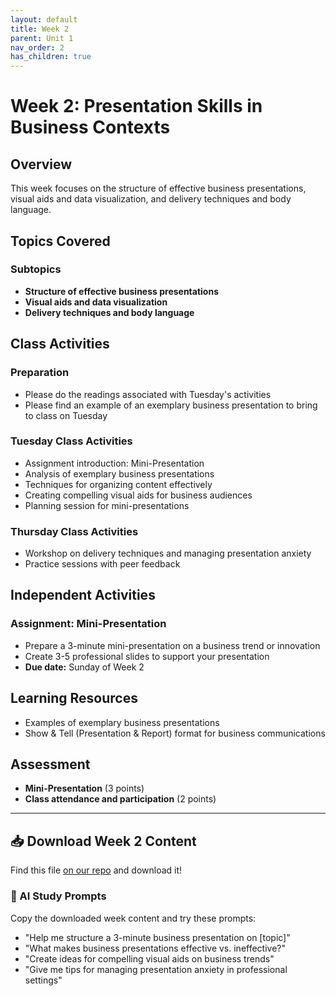 ```yaml
---
layout: default
title: Week 2
parent: Unit 1
nav_order: 2
has_children: true
---
```


# Week 2: Presentation Skills in Business Contexts

## Overview

This week focuses on the structure of effective business presentations, visual aids and data visualization, and delivery techniques and body language.

## Topics Covered

### Subtopics
- **Structure of effective business presentations**
- **Visual aids and data visualization**
- **Delivery techniques and body language**

## Class Activities

### Preparation
- Please do the readings associated with Tuesday's activities
- Please find an example of an exemplary business presentation to bring to class on Tuesday

### Tuesday Class Activities
- Assignment introduction: Mini-Presentation
- Analysis of exemplary business presentations
- Techniques for organizing content effectively
- Creating compelling visual aids for business audiences
- Planning session for mini-presentations

### Thursday Class Activities
- Workshop on delivery techniques and managing presentation anxiety
- Practice sessions with peer feedback

## Independent Activities

### Assignment: Mini-Presentation
- Prepare a 3-minute mini-presentation on a business trend or innovation
- Create 3-5 professional slides to support your presentation
- **Due date:** Sunday of Week 2

## Learning Resources

- Examples of exemplary business presentations
- Show & Tell (Presentation & Report) format for business communications

## Assessment

- **Mini-Presentation** (3 points)
- **Class attendance and participation** (2 points)

---

## 📥 Download Week 2 Content
Find this file [on our repo](https://github.com/alainamb/uic_tr35-business-english-II/blob/main/unit1/week2/week2-overview.md) and download it!

### 🤖 AI Study Prompts
Copy the downloaded week content and try these prompts:
- "Help me structure a 3-minute business presentation on [topic]"
- "What makes business presentations effective vs. ineffective?"
- "Create ideas for compelling visual aids on business trends"
- "Give me tips for managing presentation anxiety in professional settings"
